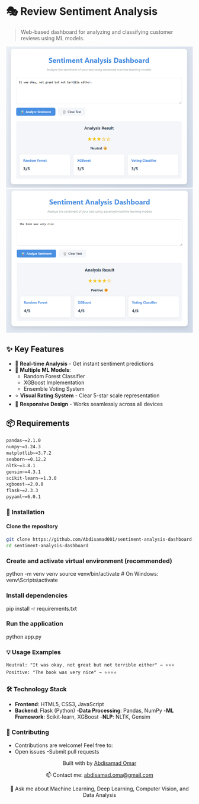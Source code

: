 # 🎭 Review Sentiment Analysis

> Web-based dashboard for analyzing and classifying customer reviews using ML models.

<div align="center">
  <img src="./assets/Dashboard%20Preview%201.png" alt="Dashboard Preview 1" width="800"/>
  <br/>
  <img src="./assets/Dashboard%20Preview%202.png" alt="Dashboard Preview 2" width="800"/>
</div>

## ✨ Key Features

- 🎯 **Real-time Analysis** - Get instant sentiment predictions
- 🤖 **Multiple ML Models**:
  - Random Forest Classifier
  - XGBoost Implementation
  - Ensemble Voting System
- ⭐ **Visual Rating System** - Clear 5-star scale representation
- 📱 **Responsive Design** - Works seamlessly across all devices

## 📦 Requirements

```txt
pandas~=2.1.0
numpy~=1.24.3
matplotlib~=3.7.2
seaborn~=0.12.2
nltk~=3.8.1
gensim~=4.3.1
scikit-learn~=1.3.0
xgboost~=2.0.0
flask~=2.3.3
pyyaml~=6.0.1
```
### 🚀 Installation
#### Clone the repository
```bash
git clone https://github.com/Abdisamad001/sentiment-analysis-dashboard.git
cd sentiment-analysis-dashboard
```

### Create and activate virtual environment (recommended)
python -m venv venv
source venv/bin/activate  # On Windows: venv\Scripts\activate

### Install dependencies

pip install -r requirements.txt

### Run the application
python app.py

### 💡 Usage Examples
```text
Neutral: "It was okay, not great but not terrible either" → ⭐⭐⭐
Positive: "The book was very nice" → ⭐⭐⭐⭐
```

### 🛠️ Technology Stack
- **Frontend**: HTML5, CSS3, JavaScript
- **Backend**: Flask (Python)
-**Data Processing**: Pandas, NumPy
-**ML Framework**: Scikit-learn, XGBoost
-**NLP**: NLTK, Gensim


### 🤝 Contributing
- Contributions are welcome! Feel free to:
- Open issues
-Submit pull requests



<div align="center">
<p>Built with by <a href="https://github.com/Abdisamad001">Abdisamad Omar</a></p>
<p>📫 Contact me: <a href="mailto:abdisamad.oma@gmail.com">abdisamad.oma@gmail.com</a></p>
<p>💬 Ask me about Machine Learning, Deep Learning, Computer Vision, and Data Analysis</p>
</div>
